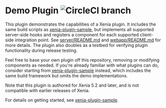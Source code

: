# Demo Plugin ![CircleCI branch](https://img.shields.io/circleci/project/github/xzl8028/xenia-plugin-taskcenter/master.svg)

This plugin demonstrates the capabilities of a Xenia plugin. It includes the same build scripts as [xenia-plugin-sample](https://github.com/xzl8028/xenia-plugin-sample), but implements all supported server-side hooks and registers a component for each supported client-side integration point. See [server/README.md](server/README.md) and [webapp/README.md](webapp/README.md) for more details. The plugin also doubles as a testbed for verifying plugin functionality during release testing.

Feel free to base your own plugin off this repository, removing or modifying components as needed. If you're already familiar with what plugins can do, consider starting from [xenia-plugin-sample](https://github.com/xzl8028/xenia-plugin-sample) instead, which includes the same build framework but omits the demo implementations.

Note that this plugin is authored for Xenia 5.2 and later, and is not compatible with earlier releases of Xenia.

For details on getting started, see [xenia-plugin-sample](https://github.com/xzl8028/xenia-plugin-sample).
